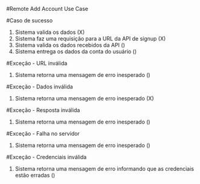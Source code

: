 #Remote Add Account Use Case

#Caso de sucesso
1. Sistema valida os dados (X)
2. Sistema faz uma requisição para a URL da API de signup (X)
3. Sistema valida os dados recebidos da API ()
4. Sistema entrega os dados da conta do usuário ()

#Exceção - URL inválida
1. Sistema retorna uma mensagem de erro inesperado ()

#Exceção - Dados inválida
1. Sistema retorna uma mensagem de erro inesperado (X)

#Exceção - Resposta inválida
1. Sistema retorna uma mensagem de erro inesperado ()

#Exceção - Falha no servidor
1. Sistema retorna uma mensagem de erro inesperado ()

#Exceção - Credenciais inválida
1. Sistema retorna uma mensagem de erro informando que as credenciais estão erradas ()